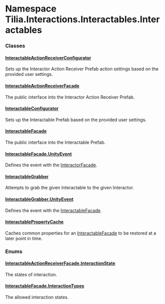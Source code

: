 # Namespace Tilia.Interactions.Interactables.Interactables

### Classes

#### [InteractableActionReceiverConfigurator]

Sets up the Interactor Action Receiver Prefab action settings based on the provided user settings.

#### [InteractableActionReceiverFacade]

The public interface into the Interactor Action Receiver Prefab.

#### [InteractableConfigurator]

Sets up the Interactable Prefab based on the provided user settings.

#### [InteractableFacade]

The public interface into the Interactable Prefab.

#### [InteractableFacade.UnityEvent]

Defines the event with the [InteractorFacade].

#### [InteractableGrabber]

Attempts to grab the given Interactable to the given Interactor.

#### [InteractableGrabber.UnityEvent]

Defines the event with the [InteractableFacade].

#### [InteractablePropertyCache]

Caches common properties for an [InteractableFacade] to be restored at a later point in time.

### Enums

#### [InteractableActionReceiverFacade.InteractionState]

The states of interaction.

#### [InteractableFacade.InteractionTypes]

The allowed interaction states.

[InteractableActionReceiverConfigurator]: InteractableActionReceiverConfigurator.md
[InteractableActionReceiverFacade]: InteractableActionReceiverFacade.md
[InteractableConfigurator]: InteractableConfigurator.md
[InteractableFacade.UnityEvent]: InteractableFacade.UnityEvent.md
[InteractorFacade]: ../Interactors/InteractorFacade.md
[InteractableGrabber]: InteractableGrabber.md
[InteractableGrabber.UnityEvent]: InteractableGrabber.UnityEvent.md
[InteractablePropertyCache]: InteractablePropertyCache.md
[InteractableFacade]: InteractableFacade.md
[InteractableActionReceiverFacade.InteractionState]: InteractableActionReceiverFacade.InteractionState.md
[InteractableFacade.InteractionTypes]: InteractableFacade.InteractionTypes.md
